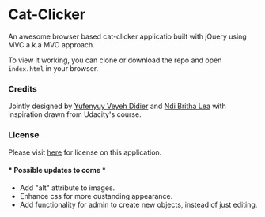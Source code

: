 # Cat-Clicker

An awesome browser based cat-clicker applicatio built with jQuery using MVC a.k.a MVO approach.

To view it working, you can clone or download the repo and open `index.html` in your browser.

### Credits
Jointly designed by <a href="https://github.com/yveyeh">Yufenyuy Veyeh Didier</a> and <a href="https://github.com/NdiBrithaLea">Ndi Britha Lea</a> with inspiration drawn from Udacity's course.

### License
Please visit <a href="https://github.com/yveyeh/Cat-Clicker/blob/master/LICENSE">here</a> for license on this application.


#### * Possible updates to come *
- Add "alt" attribute to images.
- Enhance css for more oustanding appearance.
- Add functionality for admin to create new objects, instead of just editing.
